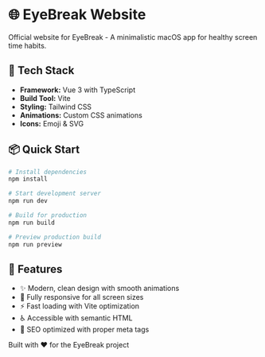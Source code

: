 # 🌐 EyeBreak Website

Official website for EyeBreak - A minimalistic macOS app for healthy screen time habits.

## 🚀 Tech Stack

- **Framework:** Vue 3 with TypeScript
- **Build Tool:** Vite
- **Styling:** Tailwind CSS
- **Animations:** Custom CSS animations
- **Icons:** Emoji & SVG

## 📦 Quick Start

```bash
# Install dependencies
npm install

# Start development server
npm run dev

# Build for production
npm run build

# Preview production build
npm run preview
```

## 🎨 Features

- ✨ Modern, clean design with smooth animations
- 📱 Fully responsive for all screen sizes
- ⚡️ Fast loading with Vite optimization
- ♿️ Accessible with semantic HTML
- 🎯 SEO optimized with proper meta tags

Built with ❤️ for the EyeBreak project
